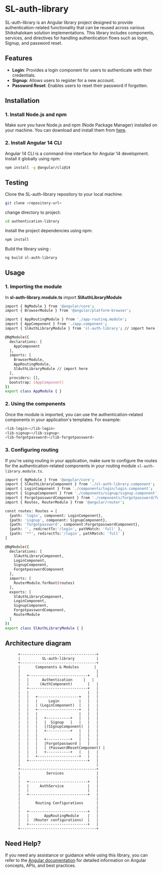 # SL-auth-library

SL-auth-library is an Angular library project designed to provide authentication-related functionality that can be reused across various Shikshalokam solution implementations. This library includes components, services, and directives for handling authentication flows such as login, Signup, and password reset.

## Features

- **Login**: Provides a login component for users to authenticate with their credentials.
- **Signup**: Allows users to register for a new account.
- **Password Reset**: Enables users to reset their password if forgotten.

## Installation

### 1. Install Node.js and npm

Make sure you have Node.js and npm (Node Package Manager) installed on your machine. You can download and install them from [here](https://nodejs.org/).

### 2. Install Angular 14 CLI

Angular 14 CLI is a command-line interface for Angular 14 development. Install it globally using npm:

```bash
npm install -g @angular/cli@14
```
## Testing
Clone the SL-auth-library repository to your local machine:
```bash
git clone <repository-url>
```
change directory to project:
```bash
cd authentication-library
```
Install the project dependencies using npm:
```bash
npm install
```
Build the library using :
```bash
ng build sl-auth-library
```
## Usage
### 1. Importing the module
In **sl-auth-library.module.ts** import **SlAuthLibraryModule**
```bash
import { NgModule } from '@angular/core';
import { BrowserModule } from '@angular/platform-browser';

import { AppRoutingModule } from './app-routing.module';
import { AppComponent } from './app.component';
import { SlAuthLibraryModule } from 'sl-auth-library'; // import here

@NgModule({
  declarations: [
    AppComponent
  ],
  imports: [
    BrowserModule,
    AppRoutingModule,
    SlAuthLibraryModule // import here
  ],
  providers: [],
  bootstrap: [AppComponent]
})
export class AppModule { }
```
### 2. Using the components
Once the module is imported, you can use the authentication-related components in your application's templates. For example:
```bash
<lib-login></lib-login>
<lib-signup></lib-signup>
<lib-forgotpassword></lib-forgotpassword>
```
### 3. Configuring routing
If you're using routing in your application, make sure to configure the routes for the authentication-related components in your routing module <code>sl-auth-library.module.ts</code>.
```bash
import { NgModule } from '@angular/core';
import { SlAuthLibraryComponent } from './sl-auth-library.component';
import { LoginComponent } from './components/login/login.component';
import { SignupComponent } from './components/signup/signup.component';
import { ForgotpasswordComponent } from './components/forgotpassword/forgotpassword.component';
import { Routes, RouterModule } from '@angular/router';

const routes: Routes = [
  {path: 'login', component: LoginComponent},
  {path: 'signup', component: SignupComponent},
  {path: 'forgotpassword', component:ForgotpasswordComponent},
  {path: '', redirectTo:'/login', pathMatch: 'full' },
  {path: '**', redirectTo:'/login', pathMatch: 'full' }
]

@NgModule({
  declarations: [
    SlAuthLibraryComponent,
    LoginComponent,
    SignupComponent,
    ForgotpasswordComponent
  ],
  imports: [
    RouterModule.forRoot(routes)
  ],
  exports: [
    SlAuthLibraryComponent,
    LoginComponent,
    SignupComponent,
    ForgotpasswordComponent,
    RouterModule
  ]
})
export class SlAuthLibraryModule { }
```

## Architecture diagram
          +-----------------------------------+
          |          SL-auth-library          |
          +-----------------------------------+
          |       Components & Modules       |
          |                                   |
          |   +---------------------------+   |
          |   |      Authentication     |   |
          |   |     (AuthComponent)       |   |
          |   +---------------------------+   |
          |   |                           |   |
          |   |   +-------------------+   |   |
          |   |   |     Login         |   |   |
          |   |   | (LoginComponent)  |   |   |
          |   |   +-------------------+   |   |
          |   |   |                   |   |   |
          |   |   |   +-----------+   |   |   |
          |   |   |   |  Signup   |   |   |   |
          |   |   |   |(SIgnupComponent)  |   |
          |   |   |   +-----------+   |   |   |
          |   |   |                   |   |   |
          |   |   |   +-----------+   |   |   |
          |   |   |   |Forgotpassword |   |   |
          |   |   |   | (PasswordResetComponent) |
          |   |   |   +-----------+   |   |   |
          |   |   +-------------------+   |   |
          |   +---------------------------+   |
          |                                   |
          +-----------------------------------+
          |            Services               |
          |                                   |
          |   +---------------------------+   |
          |   |     AuthService           |   |
          |   |                           |   |
          |   +---------------------------+   |
          |                                   |
          |       Routing Configurations      |
          |                                   |
          |   +---------------------------+   |
          |   |       AppRoutingModule    |   |
          |   |  (Router configurations)  |   |
          |   +---------------------------+   |
          +-----------------------------------+

## Need Help?

If you need any assistance or guidance while using this library, you can refer to the [Angular documentation](https://angular.io/docs) for detailed information on Angular concepts, APIs, and best practices.

